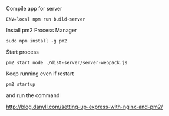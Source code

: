 Compile app for server 
```
ENV=local npm run build-server
```


Install pm2 Process Manager
```
sudo npm install -g pm2
```

Start process
```
pm2 start node ./dist-server/server-webpack.js
```

Keep running even if restart
```
pm2 startup
```
and run the command

http://blog.danyll.com/setting-up-express-with-nginx-and-pm2/